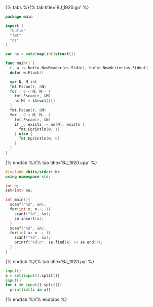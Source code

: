 {% tabs %}{% tab title='BJ_1920.go' %}

```go
package main

import (
  "bufio"
  "fmt"
  "os"
)

var ns = make(map[int]struct{})

func main() {
  r, w := bufio.NewReader(os.Stdin), bufio.NewWriter(os.Stdout)
  defer w.Flush()

  var N, M int
  fmt.Fscan(r, &N)
  for ; 0 < N; N-- {
    fmt.Fscan(r, &M)
    ns[M] = struct{}{}
  }
  fmt.Fscan(r, &M)
  for ; 0 < M; M-- {
    fmt.Fscan(r, &N)
    if _, exists := ns[N]; exists {
      fmt.Fprintln(w, 1)
    } else {
      fmt.Fprintln(w, 0)
    }
  }
}
```

{% endtab %}{% tab title='BJ_1920.cpp' %}

```cpp
#include <bits/stdc++.h>
using namespace std;

int n;
set<int> se;

int main(){
  scanf("%d", &n);
  for(int x; n--; ){
    scanf("%d", &x);
    se.insert(x);
  }
  scanf("%d", &n);
  for(int x; n--; ){
    scanf("%d", &x);
    printf("%d\n", se.find(x) != se.end());
  }
}
```

{% endtab %}{% tab title='BJ_1920.py' %}

```py
input()
a = set(input().split())
input()
for i in input().split():
  print(int(i in a))
```

{% endtab %}{% endtabs %}
